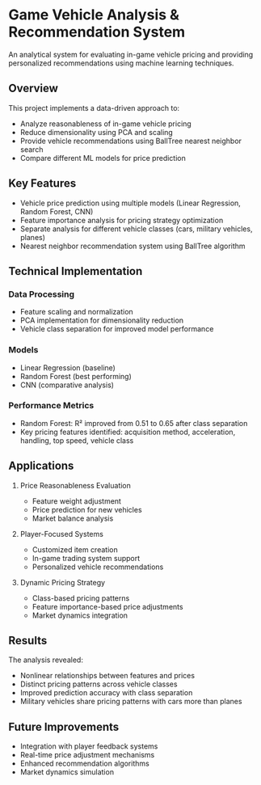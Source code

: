 # Game Vehicle Analysis & Recommendation System

An analytical system for evaluating in-game vehicle pricing and providing personalized recommendations using machine learning techniques.

## Overview

This project implements a data-driven approach to:
- Analyze reasonableness of in-game vehicle pricing
- Reduce dimensionality using PCA and scaling
- Provide vehicle recommendations using BallTree nearest neighbor search
- Compare different ML models for price prediction

## Key Features

- Vehicle price prediction using multiple models (Linear Regression, Random Forest, CNN)
- Feature importance analysis for pricing strategy optimization
- Separate analysis for different vehicle classes (cars, military vehicles, planes)
- Nearest neighbor recommendation system using BallTree algorithm

## Technical Implementation

### Data Processing
- Feature scaling and normalization
- PCA implementation for dimensionality reduction
- Vehicle class separation for improved model performance

### Models
- Linear Regression (baseline)
- Random Forest (best performing)
- CNN (comparative analysis)

### Performance Metrics
- Random Forest: R² improved from 0.51 to 0.65 after class separation
- Key pricing features identified: acquisition method, acceleration, handling, top speed, vehicle class

## Applications

1. Price Reasonableness Evaluation
   - Feature weight adjustment
   - Price prediction for new vehicles
   - Market balance analysis

2. Player-Focused Systems
   - Customized item creation
   - In-game trading system support
   - Personalized vehicle recommendations

3. Dynamic Pricing Strategy
   - Class-based pricing patterns
   - Feature importance-based price adjustments
   - Market dynamics integration

## Results

The analysis revealed:
- Nonlinear relationships between features and prices
- Distinct pricing patterns across vehicle classes
- Improved prediction accuracy with class separation
- Military vehicles share pricing patterns with cars more than planes

## Future Improvements

- Integration with player feedback systems
- Real-time price adjustment mechanisms
- Enhanced recommendation algorithms
- Market dynamics simulation
